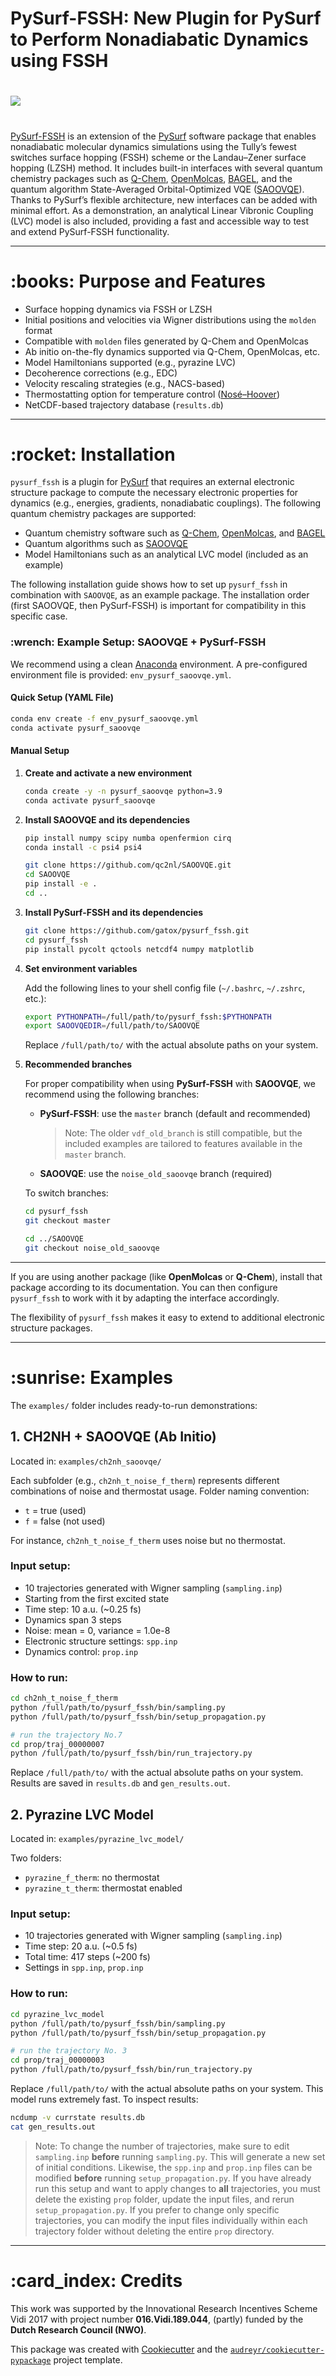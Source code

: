 # PySurf-FSSH: New Plugin for PySurf to Perform Nonadiabatic Dynamics using FSSH

# <img src="https://raw.githubusercontent.com/gatox/pysurf_fssh/master/docs/logo_pysurf_fssh.jpeg">

#

[PySurf-FSSH](https://doi.org/10.1021/acs.jctc.4c00012) is an extension of the [PySurf](https://github.com/mfsjmenger/pysurf) software package that enables nonadiabatic molecular dynamics simulations using the Tully’s fewest switches surface hopping (FSSH) scheme or the Landau–Zener surface hopping (LZSH) method. It includes built-in interfaces with several quantum chemistry packages such as [Q-Chem](https://manual.q-chem.com/latest/), [OpenMolcas](https://gitlab.com/Molcas/OpenMolcas), [BAGEL](https://nubakery.org/), and the quantum algorithm State-Averaged Orbital-Optimized VQE ([SAOOVQE](https://github.com/qc2nl/SAOOVQE)). Thanks to PySurf’s flexible architecture, new interfaces can be added with minimal effort. As a demonstration, an analytical Linear Vibronic Coupling (LVC) model is also included, providing a fast and accessible way to test and extend PySurf-FSSH functionality.

---

# \:books: Purpose and Features

- Surface hopping dynamics via FSSH or LZSH
- Initial positions and velocities via Wigner distributions using the `molden` format
- Compatible with `molden` files generated by Q-Chem and OpenMolcas
- Ab initio on-the-fly dynamics supported via Q-Chem, OpenMolcas, etc.
- Model Hamiltonians supported (e.g., pyrazine LVC)
- Decoherence corrections (e.g., EDC)
- Velocity rescaling strategies (e.g., NACS-based)
- Thermostatting option for temperature control ([Nosé–Hoover](https://pubs.aip.org/aip/jcp/article/83/8/4069/219065/The-Nose-Hoover-thermostatThe-Nose-Hoover))
- NetCDF-based trajectory database (`results.db`)

---

# \:rocket: Installation

`pysurf_fssh` is a plugin for [PySurf](https://github.com/mfsjmenger/pysurf) that requires an external electronic structure package to compute the necessary electronic properties for dynamics (e.g., energies, gradients, nonadiabatic couplings). The following quantum chemistry packages are supported:

- Quantum chemistry software such as [Q-Chem](https://manual.q-chem.com/latest/), [OpenMolcas](https://gitlab.com/Molcas/OpenMolcas), and [BAGEL](https://nubakery.org/)
- Quantum algorithms such as [SAOOVQE](https://github.com/qc2nl/SAOOVQE)
- Model Hamiltonians such as an analytical LVC model (included as an example)

The following installation guide shows how to set up `pysurf_fssh` in combination with `SAOOVQE`, as an example package. The installation order (first SAOOVQE, then PySurf-FSSH) is important for compatibility in this specific case.

### \:wrench: Example Setup: SAOOVQE + PySurf-FSSH

We recommend using a clean [Anaconda](https://www.anaconda.com/) environment. A pre-configured environment file is provided: `env_pysurf_saoovqe.yml`.

#### Quick Setup (YAML File)

```bash
conda env create -f env_pysurf_saoovqe.yml
conda activate pysurf_saoovqe
```

#### Manual Setup

1. **Create and activate a new environment**

    ```bash
    conda create -y -n pysurf_saoovqe python=3.9
    conda activate pysurf_saoovqe
    ```

2. **Install SAOOVQE and its dependencies**

    ```bash
    pip install numpy scipy numba openfermion cirq
    conda install -c psi4 psi4

    git clone https://github.com/qc2nl/SAOOVQE.git
    cd SAOOVQE
    pip install -e .
    cd ..
    ```

3. **Install PySurf-FSSH and its dependencies**

    ```bash
    git clone https://github.com/gatox/pysurf_fssh.git
    cd pysurf_fssh
    pip install pycolt qctools netcdf4 numpy matplotlib
    ```

4. **Set environment variables**

    Add the following lines to your shell config file (`~/.bashrc`, `~/.zshrc`, etc.):

    ```bash
    export PYTHONPATH=/full/path/to/pysurf_fssh:$PYTHONPATH
    export SAOOVQEDIR=/full/path/to/SAOOVQE
    ```

    Replace `/full/path/to/` with the actual absolute paths on your system.

5. **Recommended branches**

    For proper compatibility when using **PySurf-FSSH** with **SAOOVQE**, we recommend using the following branches:

    - **PySurf-FSSH**: use the `master` branch (default and recommended)  
      > Note: The older `vdf_old_branch` is still compatible, but the included examples are tailored to features available in the `master` branch.
    - **SAOOVQE**: use the `noise_old_saoovqe` branch (required)

    To switch branches:

    ```bash
    cd pysurf_fssh
    git checkout master
    
    cd ../SAOOVQE
    git checkout noise_old_saoovqe
    ```
---

If you are using another package (like **OpenMolcas** or **Q-Chem**), install that package according to its documentation. You can then configure `pysurf_fssh` to work with it by adapting the interface accordingly.

The flexibility of `pysurf_fssh` makes it easy to extend to additional electronic structure packages.

---

# \:sunrise: Examples

The `examples/` folder includes ready-to-run demonstrations:

## 1. CH2NH + SAOOVQE (Ab Initio)

Located in: `examples/ch2nh_saoovqe/`

Each subfolder (e.g., `ch2nh_t_noise_f_therm`) represents different combinations of noise and thermostat usage. Folder naming convention:

- `t` = true (used)
- `f` = false (not used)

For instance, `ch2nh_t_noise_f_therm` uses noise but no thermostat.

### Input setup:

- 10 trajectories generated with Wigner sampling (`sampling.inp`)
- Starting from the first excited state
- Time step: 10 a.u. (\~0.25 fs)
- Dynamics span 3 steps
- Noise: mean = 0, variance = 1.0e-8
- Electronic structure settings: `spp.inp`
- Dynamics control: `prop.inp`

### How to run:

```bash
cd ch2nh_t_noise_f_therm
python /full/path/to/pysurf_fssh/bin/sampling.py
python /full/path/to/pysurf_fssh/bin/setup_propagation.py

# run the trajectory No.7
cd prop/traj_00000007
python /full/path/to/pysurf_fssh/bin/run_trajectory.py
```
Replace `/full/path/to/` with the actual absolute paths on your system.
Results are saved in `results.db` and `gen_results.out`.

## 2. Pyrazine LVC Model

Located in: `examples/pyrazine_lvc_model/`

Two folders:

- `pyrazine_f_therm`: no thermostat
- `pyrazine_t_therm`: thermostat enabled

### Input setup:

- 10 trajectories generated with Wigner sampling (`sampling.inp`)
- Time step: 20 a.u. (\~0.5 fs)
- Total time: 417 steps (\~200 fs)
- Settings in `spp.inp`, `prop.inp`

### How to run:

```bash
cd pyrazine_lvc_model
python /full/path/to/pysurf_fssh/bin/sampling.py
python /full/path/to/pysurf_fssh/bin/setup_propagation.py

# run the trajectory No. 3
cd prop/traj_00000003
python /full/path/to/pysurf_fssh/bin/run_trajectory.py
```
Replace `/full/path/to/` with the actual absolute paths on your system.
This model runs extremely fast. To inspect results:

```bash
ncdump -v currstate results.db
cat gen_results.out
```

> Note: To change the number of trajectories, make sure to edit `sampling.inp` **before** running `sampling.py`. This will generate a new set of initial conditions. Likewise, the `spp.inp` and `prop.inp` files can be modified **before** running `setup_propagation.py`. If you have already run this setup and want to apply changes to **all** trajectories, you must delete the existing `prop` folder, update the input files, and rerun `setup_propagation.py`. If you prefer to change only specific trajectories, you can modify the input files individually within each trajectory folder without deleting the entire `prop` directory.
---

# \:card_index: Credits

This work was supported by the Innovational Research Incentives Scheme Vidi 2017 with project number **016.Vidi.189.044**, (partly) funded by the **Dutch Research Council (NWO)**.

This package was created with [Cookiecutter](https://github.com/audreyr/cookiecutter) and the [`audreyr/cookiecutter-pypackage`](https://github.com/audreyr/cookiecutter-pypackage) project template.
